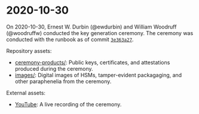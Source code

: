 2020-10-30
==========

On 2020-10-30, Ernest W. Durbin (@ewdurbin) and William Woodruff (@woodruffw) conducted
the key generation ceremony. The ceremony was conducted with the runbook as of
commit
[`3e363a27`](https://github.com/psf/psf-tuf-runbook/commit/3e363a27bcb5348e1aa8a598765485815644a573).

Repository assets:

* [ceremony-products/](ceremony-products/): Public keys, certificates, and attestations produced
during the ceremony.
* [images/](images/): Digital images of HSMs, tamper-evident packagaging, and other
paraphenelia from the ceremony.

External assets:

* [YouTube](https://youtu.be/jjAq7S49eow): A live recording of the ceremony.
